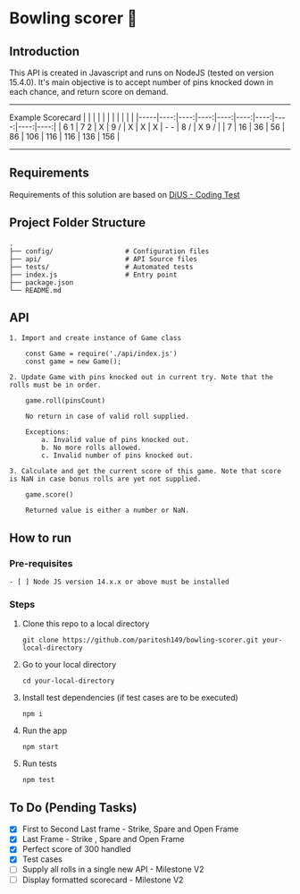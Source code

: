 # Bowling scorer :bowling:

## Introduction
This API is created in Javascript and runs on NodeJS (tested on version 15.4.0). It's main objective is to accept number of pins knocked down in each chance, and return score on demand.

---
Example Scorecard
|     |     |     |     |     |     |     |     |     |     |
|-----|----:|----:|----:|----:|----:|----:|----:|----:|----:|
| 6 1 | 7 2 | X   | 9 / | X   | X   | X   | - - | 8 / | X 9 / |
|   7 |  16 |  36 |  56 |  86 | 106 | 116 | 116 | 136 |   156 |

---

## Requirements

Requirements of this solution are based on [DiUS - Coding Test](https://github.com/DiUS/coding-tests/blob/master/dius_bowling.md)

## Project Folder Structure
    .
    ├── config/                  # Configuration files
    ├── api/                     # API Source files
    ├── tests/                   # Automated tests
    ├── index.js                 # Entry point
    ├── package.json
    └── README.md

## API

    1. Import and create instance of Game class

        const Game = require('./api/index.js')
        const game = new Game();

    2. Update Game with pins knocked out in current try. Note that the rolls must be in order.

        game.roll(pinsCount)

        No return in case of valid roll supplied.

        Exceptions: 
            a. Invalid value of pins knocked out.
            b. No more rolls allowed.
            c. Invalid number of pins knocked out.

    3. Calculate and get the current score of this game. Note that score is NaN in case bonus rolls are yet not supplied.

        game.score()

        Returned value is either a number or NaN.
## How to run

### Pre-requisites
    - [ ] Node JS version 14.x.x or above must be installed

### Steps

1. Clone this repo to a local directory

    ```git clone https://github.com/paritosh149/bowling-scorer.git your-local-directory```

2. Go to your local directory

    ```cd your-local-directory```

3. Install test dependencies (if test cases are to be executed)

    ```npm i```

4. Run the app

    ```npm start```

5. Run tests

    ```npm test```

## To Do (Pending Tasks)
- [x] First to Second Last frame - Strike, Spare and Open Frame
- [x] Last Frame - Strike , Spare and Open Frame
- [x] Perfect score of 300 handled
- [x] Test cases
- [ ] Supply all rolls in a single new API - Milestone V2
- [ ] Display formatted scorecard - Milestone V2
